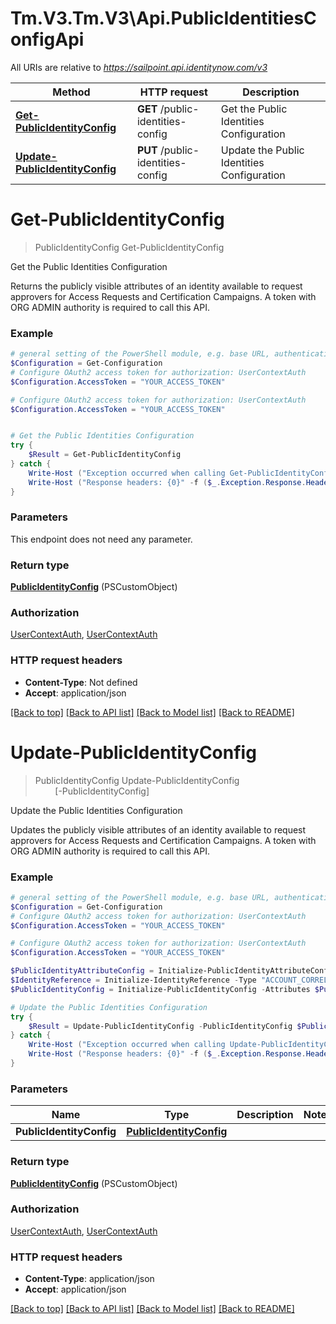 # Tm.V3.Tm.V3\Api.PublicIdentitiesConfigApi

All URIs are relative to *https://sailpoint.api.identitynow.com/v3*

Method | HTTP request | Description
------------- | ------------- | -------------
[**Get-PublicIdentityConfig**](PublicIdentitiesConfigApi.md#Get-PublicIdentityConfig) | **GET** /public-identities-config | Get the Public Identities Configuration
[**Update-PublicIdentityConfig**](PublicIdentitiesConfigApi.md#Update-PublicIdentityConfig) | **PUT** /public-identities-config | Update the Public Identities Configuration


<a id="Get-PublicIdentityConfig"></a>
# **Get-PublicIdentityConfig**
> PublicIdentityConfig Get-PublicIdentityConfig<br>

Get the Public Identities Configuration

Returns the publicly visible attributes of an identity available to request approvers for Access Requests and Certification Campaigns. A token with ORG ADMIN authority is required to call this API.

### Example
```powershell
# general setting of the PowerShell module, e.g. base URL, authentication, etc
$Configuration = Get-Configuration
# Configure OAuth2 access token for authorization: UserContextAuth
$Configuration.AccessToken = "YOUR_ACCESS_TOKEN"

# Configure OAuth2 access token for authorization: UserContextAuth
$Configuration.AccessToken = "YOUR_ACCESS_TOKEN"


# Get the Public Identities Configuration
try {
    $Result = Get-PublicIdentityConfig
} catch {
    Write-Host ("Exception occurred when calling Get-PublicIdentityConfig: {0}" -f ($_.ErrorDetails | ConvertFrom-Json))
    Write-Host ("Response headers: {0}" -f ($_.Exception.Response.Headers | ConvertTo-Json))
}
```

### Parameters
This endpoint does not need any parameter.

### Return type

[**PublicIdentityConfig**](PublicIdentityConfig.md) (PSCustomObject)

### Authorization

[UserContextAuth](../README.md#UserContextAuth), [UserContextAuth](../README.md#UserContextAuth)

### HTTP request headers

 - **Content-Type**: Not defined
 - **Accept**: application/json

[[Back to top]](#) [[Back to API list]](../README.md#documentation-for-api-endpoints) [[Back to Model list]](../README.md#documentation-for-models) [[Back to README]](../README.md)

<a id="Update-PublicIdentityConfig"></a>
# **Update-PublicIdentityConfig**
> PublicIdentityConfig Update-PublicIdentityConfig<br>
> &nbsp;&nbsp;&nbsp;&nbsp;&nbsp;&nbsp;&nbsp;&nbsp;[-PublicIdentityConfig] <PSCustomObject><br>

Update the Public Identities Configuration

Updates the publicly visible attributes of an identity available to request approvers for Access Requests and Certification Campaigns. A token with ORG ADMIN authority is required to call this API.

### Example
```powershell
# general setting of the PowerShell module, e.g. base URL, authentication, etc
$Configuration = Get-Configuration
# Configure OAuth2 access token for authorization: UserContextAuth
$Configuration.AccessToken = "YOUR_ACCESS_TOKEN"

# Configure OAuth2 access token for authorization: UserContextAuth
$Configuration.AccessToken = "YOUR_ACCESS_TOKEN"

$PublicIdentityAttributeConfig = Initialize-PublicIdentityAttributeConfig -Key "country" -Name "Country"
$IdentityReference = Initialize-IdentityReference -Type "ACCOUNT_CORRELATION_CONFIG" -Id "2c9180a46faadee4016fb4e018c20639" -Name "Thomas Edison"
$PublicIdentityConfig = Initialize-PublicIdentityConfig -Attributes $PublicIdentityAttributeConfig -Modified (Get-Date) -ModifiedBy $IdentityReference # PublicIdentityConfig | 

# Update the Public Identities Configuration
try {
    $Result = Update-PublicIdentityConfig -PublicIdentityConfig $PublicIdentityConfig
} catch {
    Write-Host ("Exception occurred when calling Update-PublicIdentityConfig: {0}" -f ($_.ErrorDetails | ConvertFrom-Json))
    Write-Host ("Response headers: {0}" -f ($_.Exception.Response.Headers | ConvertTo-Json))
}
```

### Parameters

Name | Type | Description  | Notes
------------- | ------------- | ------------- | -------------
 **PublicIdentityConfig** | [**PublicIdentityConfig**](PublicIdentityConfig.md)|  | 

### Return type

[**PublicIdentityConfig**](PublicIdentityConfig.md) (PSCustomObject)

### Authorization

[UserContextAuth](../README.md#UserContextAuth), [UserContextAuth](../README.md#UserContextAuth)

### HTTP request headers

 - **Content-Type**: application/json
 - **Accept**: application/json

[[Back to top]](#) [[Back to API list]](../README.md#documentation-for-api-endpoints) [[Back to Model list]](../README.md#documentation-for-models) [[Back to README]](../README.md)

